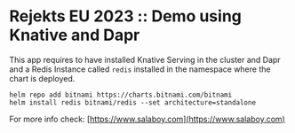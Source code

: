 # Rejekts EU 2023 :: Demo using Knative and Dapr

This app requires to have installed Knative Serving in the cluster and Dapr and a Redis Instance called `redis` installed in the namespace where the chart is deployed. 

```
helm repo add bitnami https://charts.bitnami.com/bitnami
helm install redis bitnami/redis --set architecture=standalone
```

For more info check: [https://www.salaboy.com](https://www.salaboy.com)